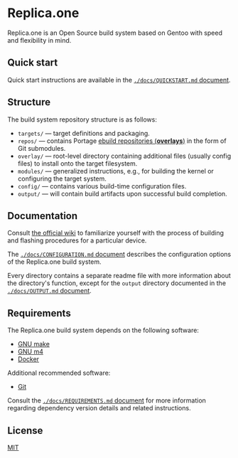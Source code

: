 Replica.one
===========

Replica.one is an Open Source build system based on Gentoo with speed and flexibility in mind.

## Quick start

Quick start instructions are available in the [`./docs/QUICKSTART.md` document](./docs/QUICKSTART.md).

## Structure

The build system repository structure is as follows:

* `targets/` — target definitions and packaging.
* `repos/` — contains Portage [ebuild repositories (**overlays**)](https://wiki.gentoo.org/wiki/Ebuild_repository) in the form of Git submodules.
* `overlay/` — root-level directory containing additional files (usually config files) to install onto the target filesystem.
* `modules/` — generalized instructions, e.g., for building the kernel or configuring the target system.
* `config/` — contains various build-time configuration files.
* `output/` — will contain build artifacts upon successful build completion.

## Documentation

Consult [the official wiki](https://github.com/sartura/replica/wiki) to familiarize yourself with the process of building and flashing procedures for a particular device.

The [`./docs/CONFIGURATION.md` document](./docs/CONFIGURATION.md) describes the configuration options of the Replica.one build system.

Every directory contains a separate readme file with more information about the directory's function, except for the `output` directory documented in the [`./docs/OUTPUT.md` document](./docs/OUTPUT.md).

## Requirements

The Replica.one build system depends on the following software:

* [GNU make](https://www.gnu.org/software/make/)
* [GNU m4](https://www.gnu.org/software/m4/)
* [Docker](https://docs.docker.com/get-docker/)

Additional recommended software:

* [Git](https://git-scm.com/)

Consult the [`./docs/REQUIREMENTS.md` document](./docs/REQUIREMENTS.md) for more information regarding dependency version details and related instructions.

## License

[MIT](LICENSE)

